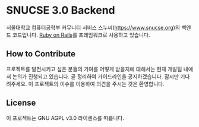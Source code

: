 # SNUCSE 3.0 Backend

서울대학교 컴퓨터공학부 커뮤니티 서비스 스누씨(<https://www.snucse.org>)의 백엔드 코드입니다. [Ruby on Rails](http://rubyonrails.org/)를 프레임워크로 사용하고 있습니다.

## How to Contribute

프로젝트를 발전시키고 싶은 분들의 기여를 어떻게 받을지에 대해서는 현재 개발팀 내에서 논의가 진행되고 있습니다. 곧 정리하여 가이드라인을 공지하겠습니다. 잠시만 기다려주세요. 이 프로젝트의 이슈를 이용하여 의견을 주시는 것은 환영합니다.

## License

이 프로젝트는 GNU AGPL v3.0 라이센스를 따릅니다.
